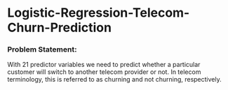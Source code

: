 # Logistic-Regression-Telecom-Churn-Prediction

### Problem Statement:
With 21 predictor variables we need to predict whether a particular customer will switch to another telecom provider or not. In telecom terminology, this is referred to as churning and not churning, respectively.
